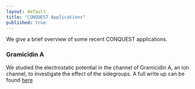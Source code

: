 ```yaml
---
layout: default
title: "CONQUEST Applications"
published: true
---
```

We give a brief overview of some recent CONQUEST applications.

### Gramicidin A

We studied the electrostatic potential in the channel of Gramicidin A, an ion channel, to investigate the effect of the sidegroups.  A full write up can be found [here](blog/gramicidina)

